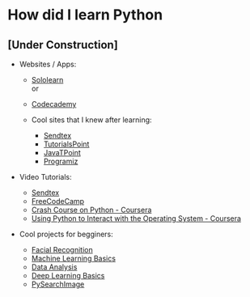 # How did I learn Python
## [Under Construction]

- Websites / Apps:
    - [Sololearn](https://www.sololearn.com/Course/Python/)
    <br>or
    - [Codecademy](https://www.codecademy.com/learn/learn-python-3)
    
    - Cool sites that I knew after learning:
        - [Sendtex](https://www.youtube.com/c/sentdex/playlists)
        - [TutorialsPoint](https://www.tutorialspoint.com/python/index.htm)
        - [JavaTPoint](https://www.javatpoint.com/python-tutorial)
        - [Programiz](https://www.programiz.com/python-programming)

- Video Tutorials:
    - [Sendtex](https://www.youtube.com/playlist?list=PLQVvvaa0QuDeAams7fkdcwOGBpGdHpXln)
    - [FreeCodeCamp](https://www.youtube.com/watch?v=rfscVS0vtbw)
    - [Crash Course on Python - Coursera](https://www.coursera.org/learn/python-crash-course?specialization=google-it-automation)
    - [Using Python to Interact with the Operating System - Coursera](https://www.coursera.org/learn/python-operating-system)


- Cool projects for begginers:
    - [Facial Recognition](https://www.youtube.com/playlist?list=PLQVvvaa0QuDcDqgpLLJJM15NpIGNfrKY5)
    - [Machine Learning Basics](https://www.youtube.com/playlist?list=PLQVvvaa0QuDfKTOs3Keq_kaG2P55YRn5v)
    - [Data Analysis](https://www.youtube.com/playlist?list=PLQVvvaa0QuDfSfqQuee6K8opKtZsh7sA9)
    - [Deep Learning Basics](https://www.youtube.com/playlist?list=PLQVvvaa0QuDfhTox0AjmQ6tvTgMBZBEXN)
    - [PySearchImage](https://www.pyimagesearch.com/category/tutorials/)
